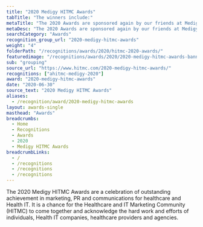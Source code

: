 ```yaml
---
title: "2020 Medigy HITMC Awards"
tabTitle: "The winners include:"
metaTitle: "The 2020 Awards are sponsored again by our friends at Medigy | Medigy &#8480"
metaDesc: "The 2020 Awards are sponsored again by our friends at Medigy"
searchCategory: "Awards"
recognition_group_url: "2020-medigy-hitmc-awards"
weight: "4"
folderPath: "/recognitions/awards/2020/hitmc-2020-awards/"
featuredimage: "/recognitions/awards/2020/2020-medigy-hitmc-awards-banner.png"
sub: "grouping"
source_url: "https://www.hitmc.com/2020-medigy-hitmc-awards/"
recognitions: ["ahitmc-medigy-2020"]
award: "2020-medigy-hitmc-awards"
date: "2020-06-30"
source_text: "2020 Medigy HITMC Awards"
aliases:
  - /recognition/award/2020-medigy-hitmc-awards
layout: awards-single
masthead: "Awards"
breadcrumbs:
  - Home
  - Recognitions
  - Awards
  - 2020
  - Medigy HITMC Awards
breadcrumbLinks:
  - /
  - /recognitions
  - /recognitions
  - /recognitions
---
```


The 2020 Medigy HITMC Awards are a celebration of outstanding achievement in marketing, PR and communications for healthcare and Health IT. It is a chance for the Healthcare and IT Marketing Community (HITMC) to come together and acknowledge the hard work and efforts of individuals, Health IT companies, healthcare providers and agencies.
